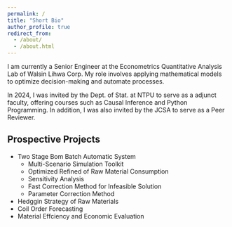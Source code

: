 ```yaml
---
permalink: /
title: "Short Bio"
author_profile: true
redirect_from: 
  - /about/
  - /about.html
---
```


I am currently a Senior Engineer at the Econometrics Quantitative Analysis Lab of Walsin Lihwa Corp. My role involves applying mathematical models to optimize decision-making and automate processes. 

In 2024, I was invited by the Dept. of Stat. at NTPU to serve as a adjunct faculty, offering courses such as Causal Inference and Python Programming. In addition, I was also invited by the JCSA to serve as a Peer Reviewer.

Prospective Projects
------
 * Two Stage Bom Batch Automatic System
   * Multi-Scenario Simulation Toolkit
   * Optimized Refined of Raw Material Consumption
   * Sensitivity Analysis
   * Fast Correction Method for Infeasible Solution
   * Parameter Correction Method
 * Hedggin Strategy of Raw Materials
 * Coil Order Forecasting
 * Material Effciency and Economic Evaluation
